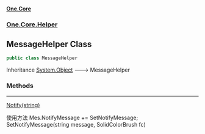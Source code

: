 #### [One.Core](index.md 'index')
### [One.Core.Helper](One_Core_Helper.md 'One.Core.Helper')
## MessageHelper Class
```csharp
public class MessageHelper
```

Inheritance [System.Object](https://docs.microsoft.com/en-us/dotnet/api/System.Object 'System.Object') &#129106; MessageHelper  
### Methods

***
[Notify(string)](One_Core_Helper_MessageHelper_Notify(string).md 'One.Core.Helper.MessageHelper.Notify(string)')

使用方法 Mes.NotifyMessage += SetNotifyMessage;  SetNotifyMessage(string message, SolidColorBrush fc)  
